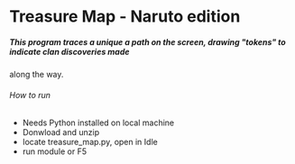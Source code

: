 # Treasure Map - Naruto edition

##### This program traces a unique a path on the screen, drawing "tokens" to indicate clan discoveries made
along the way. 

###### How to run
* Needs Python installed on local machine
* Donwload and unzip
* locate treasure_map.py, open in Idle
* run module or F5
